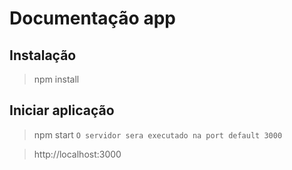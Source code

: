 # Documentação app

## Instalação 

> npm install

## Iniciar aplicação

> npm start `O servidor sera executado na port default 3000`

> http://localhost:3000